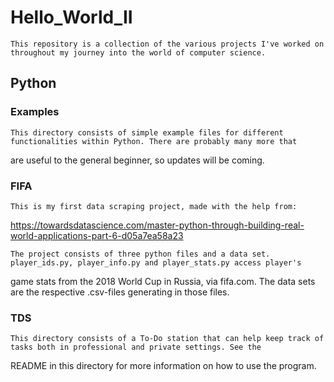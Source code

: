 # Hello_World_II

    This repository is a collection of the various projects I've worked on throughout my journey into the world of computer science.

## Python

### Examples

    This directory consists of simple example files for different functionalities within Python. There are probably many more that 
are useful to the general beginner, so updates will be coming. 

### FIFA
    This is my first data scraping project, made with the help from:
https://towardsdatascience.com/master-python-through-building-real-world-applications-part-6-d05a7ea58a23

    The project consists of three python files and a data set. player_ids.py, player_info.py and player_stats.py access player's 
game stats from the 2018 World Cup in Russia, via fifa.com. The data sets are the respective .csv-files generating in those 
files. 

### TDS
    This directory consists of a To-Do station that can help keep track of tasks both in professional and private settings. See the 
 README in this directory for more information on how to use the program.

